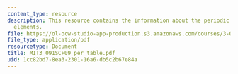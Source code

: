 ```yaml
---
content_type: resource
description: This resource contains the information about the periodic table of the
  elements.
file: https://ol-ocw-studio-app-production.s3.amazonaws.com/courses/3-091sc-introduction-to-solid-state-chemistry-fall-2010/1cc82bd78ea3230116a6db5c2b67e84a_MIT3_091SCF09_per_table.pdf
file_type: application/pdf
resourcetype: Document
title: MIT3_091SCF09_per_table.pdf
uid: 1cc82bd7-8ea3-2301-16a6-db5c2b67e84a
---
```

